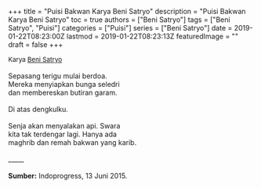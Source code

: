 +++
title = "Puisi Bakwan Karya Beni Satryo"
description = "Puisi Bakwan Karya Beni Satryo"
toc = true
authors = ["Beni Satryo"]
tags = ["Beni Satryo", "Puisi"]
categories = ["Puisi"]
series = ["Beni Satryo"]
date = 2019-01-22T08:23:00Z
lastmod = 2019-01-22T08:23:13Z
featuredImage = ""
draft = false
+++

<div style="text-align: justify;">
<div style="font-size: small;">Karya <a href="/authors/beni-satryo/" target="_blank">Beni Satryo</a></div><br />
Sepasang terigu mulai berdoa.<br />Mereka menyiapkan bunga seledri<br />dan membereskan butiran garam.<br /><br />Di atas dengkulku.<br /><br />Senja akan menyalakan api. Swara<br />kita tak terdengar lagi. Hanya ada<br />maghrib dan remah bakwan yang karib.<br /><br />
_____
<br /><br /><b>Sumber:</b> Indoprogress, 13 Juni 2015.</div>
